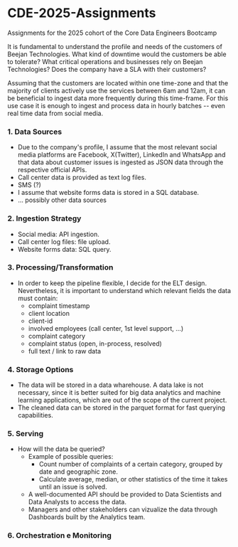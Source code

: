 # CDE-2025-Assignments
Assignments for the 2025 cohort of the Core Data Engineers Bootcamp


[//]: # (Add diagram of conceptual pipeline here. Use mermaid.js)

[//]: # (Written explanation)
[//]: # (Design choices)

It is fundamental to understand the profile and needs of the customers of Beejan Technologies.
What kind of downtime would the customers be able to tolerate?
What critical operations and businesses rely on Beejan Technologies?
Does the company have a SLA with their customers?

Assuming that the customers are located within one time-zone and that the majority of clients actively use the services between 6am and 12am, it can be beneficial to ingest data more frequently during this time-frame.
For this use case it is enough to ingest and process data in hourly batches -- even real time data from social media.

### 1. Data Sources

- Due to the company's profile, I assume that the most relevant social media platforms are Facebook, X(Twitter), LinkedIn and WhatsApp and that data about customer issues is ingested as JSON data through the respective official APIs.
- Call center data is provided as text log files.
- SMS (?)
- I assume that website forms data is stored in a SQL database.
- ... possibly other data sources

### 2. Ingestion Strategy

- Social media: API ingestion.
- Call center log files: file upload.
- Website forms data: SQL query.

### 3. Processing/Transformation

- In order to keep the pipeline flexible, I decide for the ELT design. Nevertheless, it is important to understand which relevant fields the data must contain:
  - complaint timestamp
  - client location
  - client-id
  - involved employees (call center, 1st level support, ...)
  - complaint category
  - complaint status (open, in-process, resolved)
  - full text / link to raw data

### 4. Storage Options

- The data will be stored in a data wharehouse. A data lake is not necessary, since it is better suited for big data analytics and machine learning applications, which are out of the scope of the current project.
- The cleaned data can be stored in the parquet format for fast querying capabilities.

### 5. Serving

- How will the data be queried?
  - Example of possible queries:
    - Count number of complaints of a certain category, grouped by date and geographic zone.
    - Calculate average, median, or other statistics of the time it takes until an issue is solved.
  - A well-documented API should be provided to Data Scientists and Data Analysts to access the data.
  - Managers and other stakeholders can vizualize the data through Dashboards built by the Analytics team.
 
### 6. Orchestration e Monitoring



[//]: # (Assumptions/thought process)
[//]: # (Challenges or unknowns)
[//]: # (other information)
